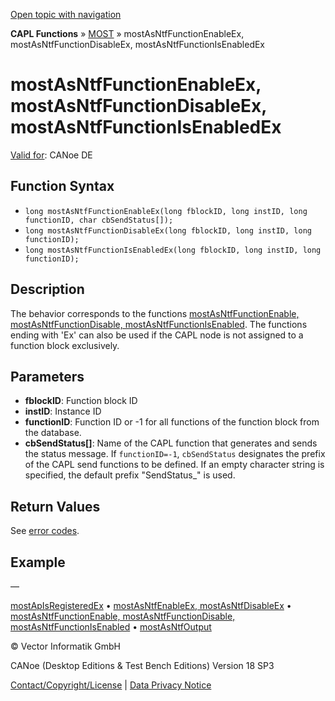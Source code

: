 [Open topic with navigation](../../../../../CANoeDEFamily.htm#Topics/CAPLFunctions/MOST/Functions/CAPLfunctionMOSTAsNTFFunctionEnableEx.md)

**CAPL Functions** » [MOST](../CAPLfunctionsMOSTOverview.md) » mostAsNtfFunctionEnableEx, mostAsNtfFunctionDisableEx, mostAsNtfFunctionIsEnabledEx

# mostAsNtfFunctionEnableEx, mostAsNtfFunctionDisableEx, mostAsNtfFunctionIsEnabledEx

[Valid for](../../../Shared/FeatureAvailability.md): CANoe DE

## Function Syntax

- `long mostAsNtfFunctionEnableEx(long fblockID, long instID, long functionID, char cbSendStatus[]);`
- `long mostAsNtfFunctionDisableEx(long fblockID, long instID, long functionID);`
- `long mostAsNtfFunctionIsEnabledEx(long fblockID, long instID, long functionID);`

## Description

The behavior corresponds to the functions [mostAsNtfFunctionEnable, mostAsNtfFunctionDisable, mostAsNtfFunctionIsEnabled](CAPLfunctionMOSTAsNTFFunctionEnable.md). The functions ending with 'Ex' can also be used if the CAPL node is not assigned to a function block exclusively.

## Parameters

- **fblockID**: Function block ID
- **instID**: Instance ID
- **functionID**: Function ID or -1 for all functions of the function block from the database.
- **cbSendStatus[]**: Name of the CAPL function that generates and sends the status message. If `functionID=-1`, `cbSendStatus` designates the prefix of the CAPL send functions to be defined. If an empty character string is specified, the default prefix "SendStatus_" is used.

## Return Values

See [error codes](../CAPLfunctionsMOSTErrorCodes.md).

## Example

—

[mostApIsRegisteredEx](CAPLfunctionMOSTApIsRegisteredEx.md) • [mostAsNtfEnableEx, mostAsNtfDisableEx](CAPLfunctionMOSTAsNTFEnableEx.md) • [mostAsNtfFunctionEnable, mostAsNtfFunctionDisable, mostAsNtfFunctionIsEnabled](CAPLfunctionMOSTAsNTFFunctionEnable.md) • [mostAsNtfOutput](CAPLfunctionMOSTAsNTFOutput.md)

© Vector Informatik GmbH

CANoe (Desktop Editions & Test Bench Editions) Version 18 SP3

[Contact/Copyright/License](../../../Shared/ContactCopyrightLicense.md) | [Data Privacy Notice](https://www.vector.com/int/en/company/get-info/privacy-policy/)